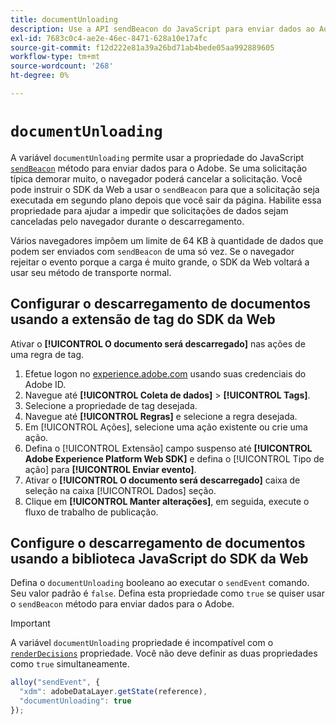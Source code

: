 ```yaml
---
title: documentUnloading
description: Use a API sendBeacon do JavaScript para enviar dados ao Adobe.
exl-id: 7683c0c4-ae2e-46ec-8471-628a10e17afc
source-git-commit: f12d222e81a39a26bd71ab4bede05aa992889605
workflow-type: tm+mt
source-wordcount: '268'
ht-degree: 0%

---
```


# `documentUnloading`

A variável `documentUnloading` permite usar a propriedade do JavaScript [`sendBeacon`](https://developer.mozilla.org/en-US/docs/Web/API/Navigator/sendBeacon) método para enviar dados para o Adobe. Se uma solicitação típica demorar muito, o navegador poderá cancelar a solicitação. Você pode instruir o SDK da Web a usar o `sendBeacon` para que a solicitação seja executada em segundo plano depois que você sair da página. Habilite essa propriedade para ajudar a impedir que solicitações de dados sejam canceladas pelo navegador durante o descarregamento.

Vários navegadores impõem um limite de 64 KB à quantidade de dados que podem ser enviados com `sendBeacon` de uma só vez. Se o navegador rejeitar o evento porque a carga é muito grande, o SDK da Web voltará a usar seu método de transporte normal.

## Configurar o descarregamento de documentos usando a extensão de tag do SDK da Web

Ativar o **[!UICONTROL O documento será descarregado]** nas ações de uma regra de tag.

1. Efetue logon no [experience.adobe.com](https://experience.adobe.com) usando suas credenciais do Adobe ID.
1. Navegue até **[!UICONTROL Coleta de dados]** > **[!UICONTROL Tags]**.
1. Selecione a propriedade de tag desejada.
1. Navegue até **[!UICONTROL Regras]** e selecione a regra desejada.
1. Em [!UICONTROL Ações], selecione uma ação existente ou crie uma ação.
1. Defina o [!UICONTROL Extensão] campo suspenso até **[!UICONTROL Adobe Experience Platform Web SDK]** e defina o [!UICONTROL Tipo de ação] para **[!UICONTROL Enviar evento]**.
1. Ativar o **[!UICONTROL O documento será descarregado]** caixa de seleção na caixa [!UICONTROL Dados] seção.
1. Clique em **[!UICONTROL Manter alterações]**, em seguida, execute o fluxo de trabalho de publicação.

## Configure o descarregamento de documentos usando a biblioteca JavaScript do SDK da Web

Defina o `documentUnloading` booleano ao executar o `sendEvent` comando. Seu valor padrão é `false`. Defina esta propriedade como `true` se quiser usar o `sendBeacon` método para enviar dados para o Adobe.

>[!IMPORTANT]
>
>A variável `documentUnloading` propriedade é incompatível com o [`renderDecisions`](renderdecisions.md) propriedade. Você não deve definir as duas propriedades como `true` simultaneamente.

```js
alloy("sendEvent", {
  "xdm": adobeDataLayer.getState(reference),
  "documentUnloading": true
});
```
